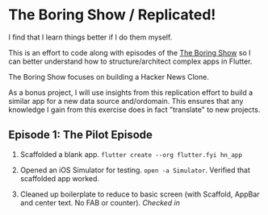 # The Boring Show / Replicated!

I find that I learn things better if I do them myself. 

This is an effort to code along with episodes of the [The Boring Show](https://www.youtube.com/playlist?list=PLOU2XLYxmsIK0r_D-zWcmJ1plIcDNnRkK) so I can better understand how to structure/architect complex apps in Flutter.

The Boring Show focuses on building a Hacker News Clone.

As a bonus project, I will use insights from this replication effort to build a similar app for a new data source and/ordomain. This ensures that any knowledge I gain from this exercise does in fact "translate" to new projects.


## Episode 1: The Pilot Episode

1. Scaffolded a blank app. ```flutter create --org flutter.fyi hn_app```


2. Opened an iOS Simulator for testing. ```open -a Simulator```. Verified that scaffolded app worked.

3. Cleaned up boilerplate to reduce to basic screen (with Scaffold, AppBar and center text. No FAB or counter). _Checked in_

